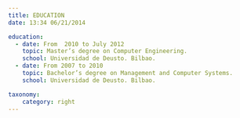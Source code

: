 ```yaml
---
title: EDUCATION
date: 13:34 06/21/2014 

education:
  - date: From  2010 to July 2012
    topic: Master’s degree on Computer Engineering.
    school: Universidad de Deusto. Bilbao.
  - date: From 2007 to 2010
    topic: Bachelor’s degree on Management and Computer Systems.
    school: Universidad de Deusto. Bilbao.

taxonomy:
    category: right
---
```

